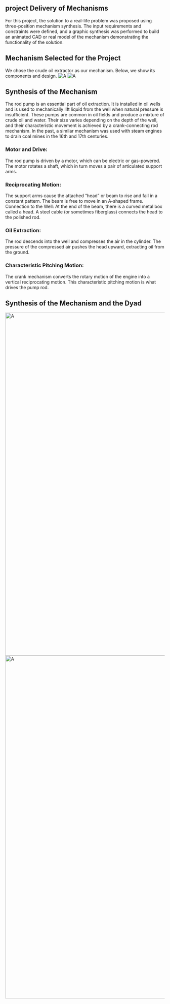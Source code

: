 ## project Delivery of Mechanisms
For this project, the solution to a real-life problem was proposed using three-position mechanism synthesis. The input requirements and constraints were defined, and a graphic synthesis was performed to build an animated CAD or real model of the mechanism demonstrating the functionality of the solution.
## Mechanism Selected for the Project
We chose the crude oil extractor as our mechanism. Below, we show its components and design. 
<img alt="A" src="assets/hh_1.png" />
<img alt="A" src="assets/hh_2.png" />

## Synthesis of the Mechanism
The rod pump is an essential part of oil extraction. It is installed in oil wells and is used to mechanically lift liquid from the well when natural pressure is insufficient. These pumps are common in oil fields and produce a mixture of crude oil and water. Their size varies depending on the depth of the well, and their characteristic movement is achieved by a crank-connecting rod mechanism. In the past, a similar mechanism was used with steam engines to drain coal mines in the 16th and 17th centuries. 

### Motor and Drive:
The rod pump is driven by a motor, which can be electric or gas-powered. The motor rotates a shaft, which in turn moves a pair of articulated support arms.
### Reciprocating Motion:
The support arms cause the attached “head” or beam to rise and fall in a constant pattern. The beam is free to move in an A-shaped frame.
Connection to the Well: At the end of the beam, there is a curved metal box called a head. A steel cable (or sometimes fiberglass) connects the head to the polished rod.
### Oil Extraction: 
The rod descends into the well and compresses the air in the cylinder. The pressure of the compressed air pushes the head upward, extracting oil from the ground.
### Characteristic Pitching Motion:
The crank mechanism converts the rotary motion of the engine into a vertical reciprocating motion. This characteristic pitching motion is what drives the pump rod.

## Synthesis of the Mechanism and the Dyad
<img width="1920" height="1080" alt="A" src="assets/sint_1.png" />
<img width="1920" height="1080" alt="A" src="assets/sint_2.png" />
